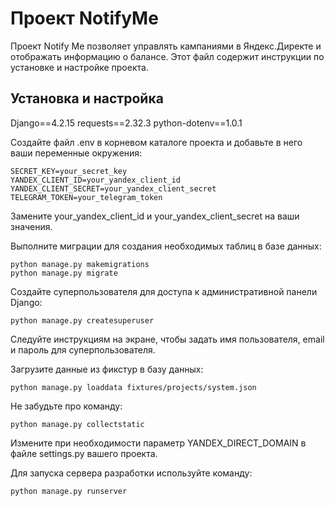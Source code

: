 # Проект NotifyMe

Проект Notify Me позволяет управлять кампаниями в Яндекс.Директе и отображать информацию о балансе. Этот файл содержит инструкции по установке и настройке проекта.

## Установка и настройка


Django==4.2.15
requests==2.32.3
python-dotenv==1.0.1


Создайте файл .env в корневом каталоге проекта и добавьте в него ваши переменные окружения:

    SECRET_KEY=your_secret_key
    YANDEX_CLIENT_ID=your_yandex_client_id
    YANDEX_CLIENT_SECRET=your_yandex_client_secret
    TELEGRAM_TOKEN=your_telegram_token

Замените your_yandex_client_id и your_yandex_client_secret на ваши значения.


Выполните миграции для создания необходимых таблиц в базе данных:

    python manage.py makemigrations
    python manage.py migrate


Создайте суперпользователя для доступа к административной панели Django:

    python manage.py createsuperuser

Следуйте инструкциям на экране, чтобы задать имя пользователя, email и пароль для суперпользователя.


Загрузите данные из фикстур в базу данных:

    python manage.py loaddata fixtures/projects/system.json


Не забудьте про команду:

    python manage.py collectstatic


Измените при необходимости параметр YANDEX_DIRECT_DOMAIN в файле settings.py вашего проекта.


Для запуска сервера разработки используйте команду:

    python manage.py runserver
